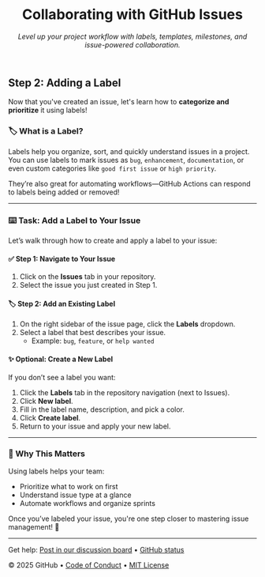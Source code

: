 <header>

<!--
  <<< Author notes: Course header >>>
  Include a 1280×640 image, course title in sentence case, and a concise description in emphasis.
  In your repository settings: enable template repository, add your 1280×640 social image, auto delete head branches.
  Add your open source license, GitHub uses MIT license.
-->

# Collaborating with GitHub Issues

_Level up your project workflow with labels, templates, milestones, and issue-powered collaboration._

</header>

## Step 2: Adding a Label

Now that you've created an issue, let's learn how to **categorize and prioritize** it using labels!

### 🏷️ What is a Label?

Labels help you organize, sort, and quickly understand issues in a project. You can use labels to mark issues as `bug`, `enhancement`, `documentation`, or even custom categories like `good first issue` or `high priority`.

They’re also great for automating workflows—GitHub Actions can respond to labels being added or removed!

---

### :keyboard: Task: Add a Label to Your Issue

Let’s walk through how to create and apply a label to your issue:

#### ✅ Step 1: Navigate to Your Issue
1. Click on the **Issues** tab in your repository.
2. Select the issue you just created in Step 1.

#### 🏷️ Step 2: Add an Existing Label
1. On the right sidebar of the issue page, click the **Labels** dropdown.
2. Select a label that best describes your issue.
   - Example: `bug`, `feature`, or `help wanted`

#### ✨ Optional: Create a New Label
If you don’t see a label you want:
1. Click the **Labels** tab in the repository navigation (next to Issues).
2. Click **New label**.
3. Fill in the label name, description, and pick a color.
4. Click **Create label**.
5. Return to your issue and apply your new label.

---

### 🎯 Why This Matters

Using labels helps your team:
- Prioritize what to work on first
- Understand issue type at a glance
- Automate workflows and organize sprints

Once you’ve labeled your issue, you're one step closer to mastering issue management! 🙌

<footer>

<!--
  <<< Author notes: Footer >>>
  Add a link to get support, GitHub status page, code of conduct, license link.
-->

---

Get help: [Post in our discussion board](https://github.com/orgs/skills/discussions/categories/review-pull-requests) &bull; [GitHub status](https://www.githubstatus.com/)

&copy; 2025 GitHub &bull; [Code of Conduct](https://www.contributor-covenant.org/version/2/1/code_of_conduct/code_of_conduct.md) &bull; [MIT License](https://gh.io/mit)

</footer>
